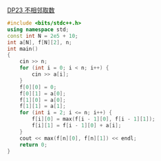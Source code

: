 [DP23 不相邻取数](https://www.nowcoder.com/practice/a2be806a0e5747a088670f5dc62cfa1e?tpId=230&tqId=1832016&ru=/exam/oj&qru=/ta/dynamic-programming/question-ranking&sourceUrl=%2Fexam%2Foj%3Fpage%3D1%26tab%3D%25E7%25AE%2597%25E6%25B3%2595%25E7%25AF%2587%26topicId%3D230)
```C++
#include <bits/stdc++.h>
using namespace std;
const int N = 2e5 + 10;
int a[N], f[N][2], n;
int main()
{
    cin >> n;
    for (int i = 0; i < n; i++) {
        cin >> a[i];
    }
    f[0][0] = 0;
    f[0][1] = a[0];
    f[1][0] = a[0];
    f[1][1] = a[1];
    for (int i = 2; i <= n; i++) {
        f[i][0] = max(f[i - 1][0], f[i - 1][1]);
        f[i][1] = f[i - 1][0] + a[i];
    }
    cout << max(f[n][0], f[n][1]) << endl;
    return 0;
}
```
